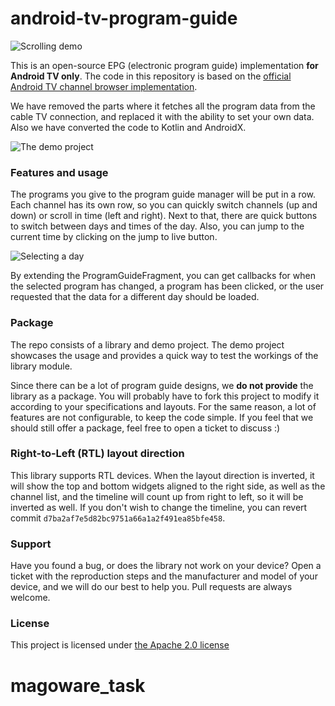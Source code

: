 android-tv-program-guide
========================

![Scrolling demo](https://raw.githubusercontent.com/egeniq/android-tv-program-guide/master/documentation/scrolling.gif)

This is an open-source EPG (electronic program guide) implementation **for Android TV only**.
The code in this repository is based on the [official Android TV channel browser implementation](https://android.googlesource.com/platform/packages/apps/TV/+/android-live-tv/src/com/android/tv/guide/).

We have removed the parts where it fetches all the program data from the cable TV connection, and
replaced it with the ability to set your own data. Also we have converted the code to Kotlin and AndroidX.

![The demo project](https://raw.githubusercontent.com/egeniq/android-tv-program-guide/master/documentation/demo_overview.png)


### Features and usage

The programs you give to the program guide manager will be put in a row. Each channel has its own row,
so you can quickly switch channels (up and down) or scroll in time (left and right). Next to that, there 
are quick buttons to switch between days and times of the day. Also, you can jump to the current time
by clicking on the jump to live button.

![Selecting a day](https://raw.githubusercontent.com/egeniq/android-tv-program-guide/master/documentation/day_selector.png)

By extending the ProgramGuideFragment, you can get callbacks for when the selected program has changed,
a program has been clicked, or the user requested that the data for a different day should be loaded.


### Package

The repo consists of a library and demo project. The demo project showcases the usage and provides a quick way 
to test the workings of the library module.

Since there can be a lot of program guide designs, we **do not provide** the library as a package.
You will probably have to fork this project to modify it according to your specifications and layouts.
For the same reason, a lot of features are not configurable, to keep the code simple. If you feel that
we should still offer a package, feel free to open a ticket to discuss :)

### Right-to-Left (RTL) layout direction

This library supports RTL devices. When the layout direction is inverted, it will show the top and bottom widgets aligned to the right side,
as well as the channel list, and the timeline will count up from right to left, so it will be inverted as well. If you don't wish to change the timeline,
you can revert commit `d7ba2af7e5d82bc9751a66a1a2f491ea85bfe458`. 

### Support

Have you found a bug, or does the library not work on your device? Open a ticket with the reproduction
steps and the manufacturer and model of your device, and we will do our best to help you.
Pull requests are always welcome.

### License

This project is licensed under [the Apache 2.0 license](https://raw.githubusercontent.com/egeniq/android-tv-program-guide/master/LICENSE)
# magoware_task
